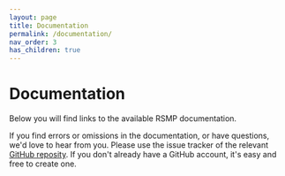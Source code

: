 ```yaml
---
layout: page
title: Documentation
permalink: /documentation/
nav_order: 3
has_children: true
---
```


# Documentation
Below you will find links to the available RSMP documentation.

If you find errors or omissions in the documentation, or have questions, we'd love to hear from you. Please use the issue tracker of the relevant [GitHub reposity](https://github.com/rsmp-nordic). If you don't already have  a GitHub account, it's easy and free to create one.
